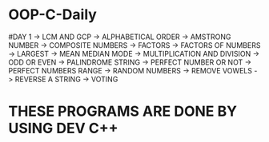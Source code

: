 # OOP-C-Daily
#DAY 1
-> LCM AND GCP
-> ALPHABETICAL ORDER
-> AMSTRONG NUMBER
-> COMPOSITE NUMBERS
-> FACTORS
-> FACTORS OF NUMBERS
-> LARGEST
-> MEAN MEDIAN MODE
-> MULTIPLICATION AND DIVISION
-> ODD OR EVEN
-> PALINDROME STRING
-> PERFECT NUMBER OR NOT
-> PERFECT NUMBERS RANGE
-> RANDOM NUMBERS
-> REMOVE VOWELS
-> REVERSE A STRING
-> VOTING
# THESE PROGRAMS ARE DONE BY USING DEV C++
